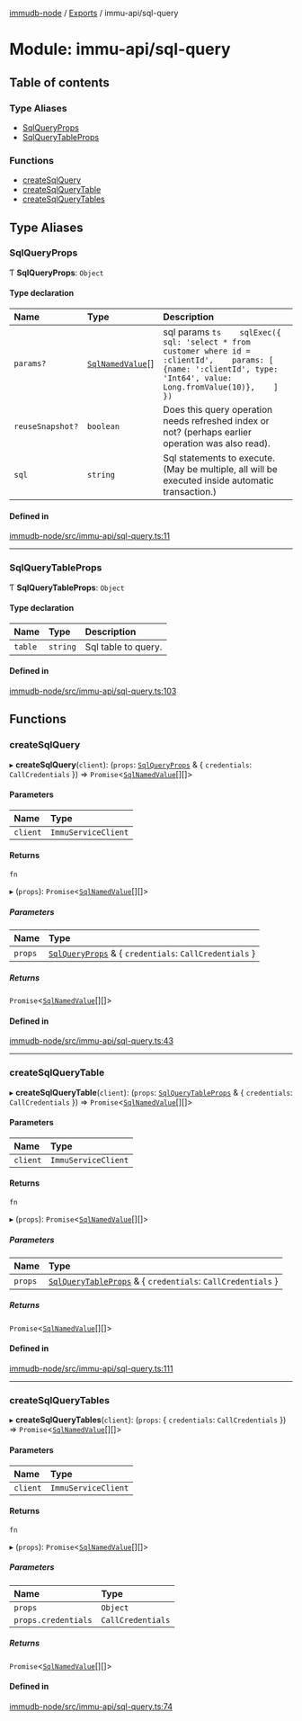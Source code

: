 [immudb-node](../README.md) / [Exports](../modules.md) / immu-api/sql-query

# Module: immu-api/sql-query

## Table of contents

### Type Aliases

- [SqlQueryProps](immu_api_sql_query.md#sqlqueryprops)
- [SqlQueryTableProps](immu_api_sql_query.md#sqlquerytableprops)

### Functions

- [createSqlQuery](immu_api_sql_query.md#createsqlquery)
- [createSqlQueryTable](immu_api_sql_query.md#createsqlquerytable)
- [createSqlQueryTables](immu_api_sql_query.md#createsqlquerytables)

## Type Aliases

### SqlQueryProps

Ƭ **SqlQueryProps**: `Object`

#### Type declaration

| Name | Type | Description |
| :------ | :------ | :------ |
| `params?` | [`SqlNamedValue`](types_SQL.md#sqlnamedvalue)[] | sql params    ```ts    sqlExec({    sql: 'select * from customer where id = :clientId',    params: [      {name: ':clientId', type: 'Int64', value: Long.fromValue(10)},    ]  })  ``` |
| `reuseSnapshot?` | `boolean` | Does this query operation needs refreshed index  or not? (perhaps earlier operation was also read). |
| `sql` | `string` | Sql statements to execute. (May be multiple, all will be executed inside  automatic transaction.) |

#### Defined in

[immudb-node/src/immu-api/sql-query.ts:11](https://github.com/user3232/node-immu-db/blob/2e88686/immudb-node/src/immu-api/sql-query.ts#L11)

___

### SqlQueryTableProps

Ƭ **SqlQueryTableProps**: `Object`

#### Type declaration

| Name | Type | Description |
| :------ | :------ | :------ |
| `table` | `string` | Sql table to query. |

#### Defined in

[immudb-node/src/immu-api/sql-query.ts:103](https://github.com/user3232/node-immu-db/blob/2e88686/immudb-node/src/immu-api/sql-query.ts#L103)

## Functions

### createSqlQuery

▸ **createSqlQuery**(`client`): (`props`: [`SqlQueryProps`](immu_api_sql_query.md#sqlqueryprops) & { `credentials`: `CallCredentials`  }) => `Promise`<[`SqlNamedValue`](types_SQL.md#sqlnamedvalue)[][]\>

#### Parameters

| Name | Type |
| :------ | :------ |
| `client` | `ImmuServiceClient` |

#### Returns

`fn`

▸ (`props`): `Promise`<[`SqlNamedValue`](types_SQL.md#sqlnamedvalue)[][]\>

##### Parameters

| Name | Type |
| :------ | :------ |
| `props` | [`SqlQueryProps`](immu_api_sql_query.md#sqlqueryprops) & { `credentials`: `CallCredentials`  } |

##### Returns

`Promise`<[`SqlNamedValue`](types_SQL.md#sqlnamedvalue)[][]\>

#### Defined in

[immudb-node/src/immu-api/sql-query.ts:43](https://github.com/user3232/node-immu-db/blob/2e88686/immudb-node/src/immu-api/sql-query.ts#L43)

___

### createSqlQueryTable

▸ **createSqlQueryTable**(`client`): (`props`: [`SqlQueryTableProps`](immu_api_sql_query.md#sqlquerytableprops) & { `credentials`: `CallCredentials`  }) => `Promise`<[`SqlNamedValue`](types_SQL.md#sqlnamedvalue)[][]\>

#### Parameters

| Name | Type |
| :------ | :------ |
| `client` | `ImmuServiceClient` |

#### Returns

`fn`

▸ (`props`): `Promise`<[`SqlNamedValue`](types_SQL.md#sqlnamedvalue)[][]\>

##### Parameters

| Name | Type |
| :------ | :------ |
| `props` | [`SqlQueryTableProps`](immu_api_sql_query.md#sqlquerytableprops) & { `credentials`: `CallCredentials`  } |

##### Returns

`Promise`<[`SqlNamedValue`](types_SQL.md#sqlnamedvalue)[][]\>

#### Defined in

[immudb-node/src/immu-api/sql-query.ts:111](https://github.com/user3232/node-immu-db/blob/2e88686/immudb-node/src/immu-api/sql-query.ts#L111)

___

### createSqlQueryTables

▸ **createSqlQueryTables**(`client`): (`props`: { `credentials`: `CallCredentials`  }) => `Promise`<[`SqlNamedValue`](types_SQL.md#sqlnamedvalue)[][]\>

#### Parameters

| Name | Type |
| :------ | :------ |
| `client` | `ImmuServiceClient` |

#### Returns

`fn`

▸ (`props`): `Promise`<[`SqlNamedValue`](types_SQL.md#sqlnamedvalue)[][]\>

##### Parameters

| Name | Type |
| :------ | :------ |
| `props` | `Object` |
| `props.credentials` | `CallCredentials` |

##### Returns

`Promise`<[`SqlNamedValue`](types_SQL.md#sqlnamedvalue)[][]\>

#### Defined in

[immudb-node/src/immu-api/sql-query.ts:74](https://github.com/user3232/node-immu-db/blob/2e88686/immudb-node/src/immu-api/sql-query.ts#L74)
